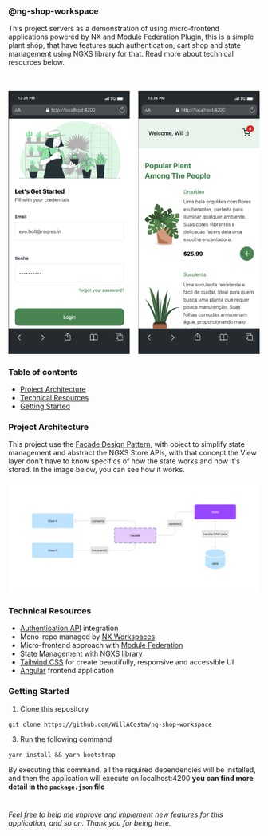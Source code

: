 ### @ng-shop-workspace

This project servers as a demonstration of using micro-frontend applications powered by NX and Module Federation Plugin, this is a simple plant shop, that have features such
authentication, cart shop and state management using NGXS library for that. Read more about technical resources below.

<center>
  <img src="docs/images/screenshot.png" width="700" alt="screenshot" style="margin-top: 35px"/>
</center>

### Table of contents

- [Project Architecture](#project-architecture)
- [Technical Resources](#technical-resources)
- [Getting Started](#getting-started)

### Project Architecture

This project use the [Facade Design Pattern](https://refactoring.guru/design-patterns/facade), with object to simplify state management and abstract the NGXS Store APIs, with that concept
the View layer don't have to know specifics of how the state works and how It's stored. In the image below, you can see how it works.

<img src="docs/images/arch.png" />

### Technical Resources

- [Authentication API](https://reqres.in/) integration
- Mono-repo managed by [NX Workspaces](https://nx.dev/)
- Micro-frontend approach with [Module Federation](https://webpack.js.org/concepts/module-federation/)
- State Management with [NGXS library](https://www.ngxs.io/)
- [Tailwind CSS](https://tailwindcss.com/) for create beautifully, responsive and accessible UI
- [Angular](https://angular.io/) frontend application

### Getting Started

1. Clone this repository

```shell
git clone https://github.com/WillACosta/ng-shop-workspace
```

3. Run the following command

```shell
yarn install && yarn bootstrap
```

By executing this command, all the required dependencies will be installed, and then the application will execute on localhost:4200
**you can find more detail in the `package.json` file**

#

_Feel free to help me improve and implement new features for this application, and so on. Thank you for being here._
